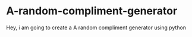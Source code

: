 #  A-random-compliment-generator
 Hey, i am going to create a  A random compliment generator using python

